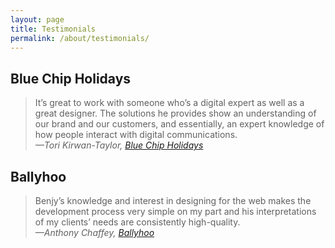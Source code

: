 ```yaml
---
layout: page
title: Testimonials
permalink: /about/testimonials/
---
```


## Blue Chip Holidays

> It’s great to work with someone who’s a digital expert as well as a great designer. The solutions he provides show an understanding of our brand and our customers, and essentially, an expert knowledge of how people interact with digital communications.  
> <cite>—Tori Kirwan-Taylor, <a title="Blue Chip Holidays’ website" href="http://www.bluechipholidays.co.uk/">Blue Chip Holidays</a></cite>

## Ballyhoo

> Benjy’s knowledge and interest in designing for the web makes the development process very simple on my part and his interpretations of my clients’ needs are consistently high-quality.  
> <cite>—Anthony Chaffey, <a title="Ballyhoo’s website" href="http://www.ballyhoo.co.uk/">Ballyhoo</a></cite>